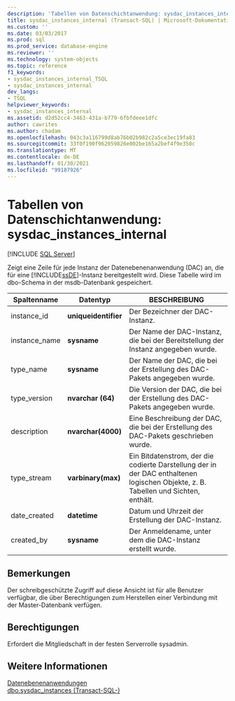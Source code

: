 ```yaml
---
description: 'Tabellen von Datenschichtanwendung: sysdac_instances_internal'
title: sysdac_instances_internal (Transact-SQL) | Microsoft-Dokumentation
ms.custom: ''
ms.date: 03/03/2017
ms.prod: sql
ms.prod_service: database-engine
ms.reviewer: ''
ms.technology: system-objects
ms.topic: reference
f1_keywords:
- sysdac_instances_internal_TSQL
- sysdac_instances_internal
dev_langs:
- TSQL
helpviewer_keywords:
- sysdac_instances_internal
ms.assetid: d2d52cc4-3463-431a-b779-6fbfdeee1dfc
author: cawrites
ms.author: chadam
ms.openlocfilehash: 043c3a116799d8ab76b02b982c2a5ce3ec19fa83
ms.sourcegitcommit: 33f0f190f962059826e002be165a2bef4f9e350c
ms.translationtype: MT
ms.contentlocale: de-DE
ms.lasthandoff: 01/30/2021
ms.locfileid: "99187926"
---
```

# <a name="data-tier-application-tables---sysdac_instances_internal"></a>Tabellen von Datenschichtanwendung: sysdac_instances_internal
[!INCLUDE [SQL Server](../../includes/applies-to-version/sqlserver.md)]

  Zeigt eine Zeile für jede Instanz der Datenebenenanwendung (DAC) an, die für eine [!INCLUDE[ssDE](../../includes/ssde-md.md)]-Instanz bereitgestellt wird. Diese Tabelle wird im dbo-Schema in der msdb-Datenbank gespeichert.  
  
|Spaltenname|Datentyp|BESCHREIBUNG|  
|-----------------|---------------|-----------------|  
|instance_id|**uniqueidentifier**|Der Bezeichner der DAC-Instanz.|  
|instance_name|**sysname**|Der Name der DAC-Instanz, die bei der Bereitstellung der Instanz angegeben wurde.|  
|type_name|**sysname**|Der Name der DAC, die bei der Erstellung des DAC-Pakets angegeben wurde.|  
|type_version|**nvarchar (64)**|Die Version der DAC, die bei der Erstellung des DAC-Pakets angegeben wurde.|  
|description|**nvarchar(4000)**|Eine Beschreibung der DAC, die bei der Erstellung des DAC-Pakets geschrieben wurde.|  
|type_stream|**varbinary(max)**|Ein Bitdatenstrom, der die codierte Darstellung der in der DAC enthaltenen logischen Objekte, z. B. Tabellen und Sichten, enthält.|  
|date_created|**datetime**|Datum und Uhrzeit der Erstellung der DAC-Instanz.|  
|created_by|**sysname**|Der Anmeldename, unter dem die DAC-Instanz erstellt wurde.|  
  
## <a name="remarks"></a>Bemerkungen  
 Der schreibgeschützte Zugriff auf diese Ansicht ist für alle Benutzer verfügbar, die über Berechtigungen zum Herstellen einer Verbindung mit der Master-Datenbank verfügen.  
  
## <a name="permissions"></a>Berechtigungen  
 Erfordert die Mitgliedschaft in der festen Serverrolle sysadmin.  
  
## <a name="see-also"></a>Weitere Informationen  
 [Datenebenenanwendungen](../../relational-databases/data-tier-applications/data-tier-applications.md)   
 [dbo.sysdac_instances &#40;Transact-SQL-&#41;](../../relational-databases/system-catalog-views/data-tier-application-views-dbo-sysdac-instances.md)  
  
  
